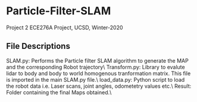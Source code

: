 # Particle-Filter-SLAM
Project 2 ECE276A Project, UCSD, Winter-2020

## File Descriptions
SLAM.py: Performs the Particle filter SLAM algorithm to generate the MAP and the corresponding Robot trajectory\\
Transform.py: Library to evalute lidar to body and body to world homogenous tranformation matrix. This file is imported in the main SLAM.py file.\\
load_data.py: Python script to load the robot data i.e. Laser scans, joint angles, odometetry values etc.\\
Result: Folder containing the final Maps obtained.\\

